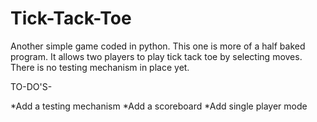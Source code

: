 # Tick-Tack-Toe
Another simple game coded in python.
This one is more of a half baked program.
It allows two players to play tick tack toe by selecting moves.
There is no testing mechanism in place yet.


TO-DO'S-

*Add a testing mechanism
*Add a scoreboard
*Add single player mode

